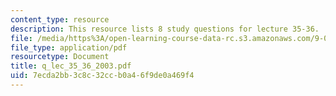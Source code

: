 ```yaml
---
content_type: resource
description: This resource lists 8 study questions for lecture 35-36.
file: /media/https%3A/open-learning-course-data-rc.s3.amazonaws.com/9-01-neuroscience-and-behavior-fall-2003/7ecda2bb3c8c32ccb0a46f9de0a469f4_q_lec_35_36_2003.pdf
file_type: application/pdf
resourcetype: Document
title: q_lec_35_36_2003.pdf
uid: 7ecda2bb-3c8c-32cc-b0a4-6f9de0a469f4
---
```

